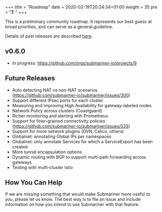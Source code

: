 +++
title = "Roadmap"
date = 2020-02-19T20:24:34+01:00
weight = 35
pre = "<b>7. </b>"
+++

This is a preliminary community roadmap. It represents our best guess at broad priorities, and can serve as a general guideline.

Details of past releases are described [here](../releases).

## v0.6.0

* In progress: <https://github.com/orgs/submariner-io/projects/9>

## Future Releases

* Auto detecting NAT vs non-NAT scenarios (<https://github.com/submariner-io/submariner/issues/300>)
* Support different IPsec ports for each cluster
* Measuring and improving High Availability for gateway-labeled nodes
* Network Policy across clusters (Coastguard)
* Richer monitoring and alerting with Prometheus
* Support for finer-grained connectivity policies (<https://github.com/submariner-io/submariner/issues/533>)
* Support for more network plugins (OVN, Calico, others)
* Globalnet: annotating Global IPs per namespaces
* Globalnet: only annotate Services for which a ServiceExport has been created
* More tunnel encapsulation options
* Dynamic routing with BGP to support multi-path forwarding across gateways
* Testing with multi-cluster Istio

## How You Can Help

If we are missing something that would make Submariner more useful to you, please let us know. The best way is to file an issue and include information on how you intend to use Submariner with that feature.
